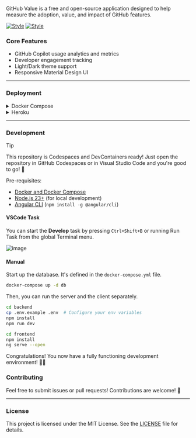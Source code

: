GitHub Value is a free and open-source application designed to help measure the adoption, value, and impact of GitHub features.

[![Style](https://github.com/user-attachments/assets/09c494cd-fbdb-4b8e-9cb3-696371e9487a)](https://github.com/settings/appearance#gh-dark-mode-only)
[![Style](https://github.com/user-attachments/assets/aca22119-b996-4bd4-b215-63874cce91c1)](https://github.com/settings/appearance#gh-light-mode-only)

### Core Features

- GitHub Copilot usage analytics and metrics
- Developer engagement tracking
- Light/Dark theme support
- Responsive Material Design UI

------------

### Deployment

<details>
  <summary>Docker Compose</summary>

  Install [docker compose](https://docs.docker.com/compose/install/) and run one command.

  ```bash
  docker-compose up
  ```
</details>

<details>
  <summary>Heroku</summary>

  You can deploy the application to [Heroku](https://www.heroku.com/) using the [Heroku CLI](https://devcenter.heroku.com/articles/heroku-cli#install-with-an-installer).

  <b>WARNING: Deploying to Heroku will cost you about $17/month.</b>

  Login, create a new app, and deploy the application.

  ```bash
  heroku login

  # Set stack to container
  heroku stack:set container -a your-app-name

  # If new app
  heroku create your-app-name

  # Push and deploy
  git push heroku main

  # Check the logs
  heroku logs --tail

  # Check the status of the app
  heroku ps
  ```

  You will need to manually add the [config vars](https://devcenter.heroku.com/articles/config-vars) to the Heroku app. You can also edit config vars from your app’s `Settings` tab in the [Heroku Dashboard](https://dashboard.heroku.com/).
  
  ```bash
  # Set all config vars
  heroku config:set GITHUB_APP_ID="1234567"
  heroku config:set GITHUB_APP_INSTALLATION_ID="12345678"
  heroku config:set GITHUB_APP_PRIVATE_KEY="$(cat path/to/secret.key)"
  heroku config:set GITHUB_WEBHOOK_SECRET="secret"
  heroku config:set WEBHOOK_PROXY_URL="https://smee.io/123" # You can get this URL from your app after it starts
  heroku config:set BASE_URL="https://octodemo-9e26d32b64b8.herokuapp.com" # This is the URL of your Heroku app

  # Verify that the config vars are set correctly
  heroku config

  # Restart the app
  heroku restart -a app_name
  ```
</details>

------------

### Development

> [!TIP]
> This repository is Codespaces and DevContainers ready! Just open the repository in GitHub Codespaces or in Visual Studio Code and you're good to go! 🚀

Pre-requisites:

- [Docker and Docker Compose](https://docs.docker.com/compose/install/)
- [Node.js 23+](https://nodejs.org/en) (for local development)
- [Angular CLI](https://angular.dev/tools/cli/setup-local#install-the-angular-cli) (`npm install -g @angular/cli`)

#### VSCode Task

You can start the **Develop** task by pressing `Ctrl+Shift+B` or running Run Task from the global Terminal menu.

![image](https://github.com/user-attachments/assets/7ae066e7-654b-4569-bacc-652edac1e0b1)

#### Manual

Start up the database. It's defined in the `docker-compose.yml` file.

```bash
docker-compose up -d db
```

Then, you can run the server and the client separately.

```bash
cd backend
cp .env.example .env  # Configure your env variables
npm install
npm run dev
```

```bash
cd frontend
npm install
ng serve --open
```

Congratulations! You now have a fully functioning development environment! 🧑‍💻

### Contributing

Feel free to submit issues or pull requests! Contributions are welcome! 🤗

------------

### License

This project is licensed under the MIT License. See the [LICENSE](./LICENSE) file for details.
